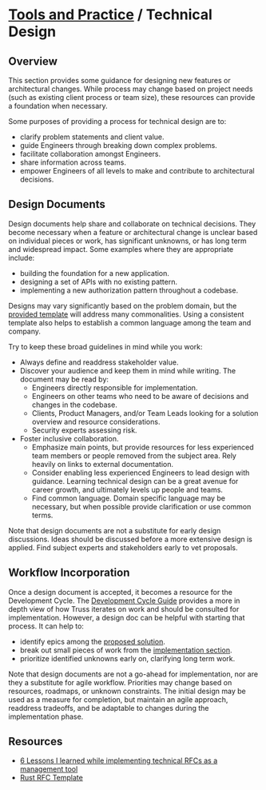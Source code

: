 # [Tools and Practice](../README.md) / Technical Design

## Overview

This section provides some guidance
for designing new features or architectural changes.
While process may change based on project needs
(such as existing client process or team size),
these resources can provide a foundation when necessary.

Some purposes of providing a process for technical design are to:

- clarify problem statements and client value.
- guide Engineers through breaking down complex problems.
- facilitate collaboration amongst Engineers.
- share information across teams.
- empower Engineers of all levels to make and contribute to architectural decisions.

## Design Documents

Design documents help share and collaborate on technical decisions.
They become necessary when a feature or architectural change
is unclear based on individual pieces or work,
has significant unknowns,
or has long term and widespread impact.
Some examples where they are appropriate include:

- building the foundation for a new application.
- designing a set of APIs with no existing pattern.
- implementing a new authorization pattern throughout a codebase.

Designs may vary significantly based on the problem domain,
but the [provided template](./design-document-template.md)
will address many commonalities.
Using a consistent template also helps to establish a common language among the team and company.

Try to keep these broad guidelines in mind while you work:

- Always define and readdress stakeholder value.
- Discover your audience and keep them in mind while writing.
  The document may be read by:
  - Engineers directly responsible for implementation.
  - Engineers on other teams who need to be aware of decisions and changes in the codebase.
  - Clients, Product Managers, and/or Team Leads looking for a solution overview and resource considerations.
  - Security experts assessing risk.
- Foster inclusive collaboration.
  - Emphasize main points,
    but provide resources for less experienced team members
    or people removed from the subject area.
    Rely heavily on links to external documentation.
  - Consider enabling less experienced Engineers to lead design with guidance.
    Learning technical design can be a great avenue for career growth,
    and ultimately levels up people and teams.
  - Find common language.
    Domain specific language may be necessary,
    but when possible provide clarification
    or use common terms.

Note that design documents are not a substitute for early design discussions.
Ideas should be discussed before a more extensive design is applied.
Find subject experts and stakeholders early to vet proposals.

## Workflow Incorporation

Once a design document is accepted,
it becomes a resource for the Development Cycle.
The [Development Cycle Guide](../../cycle/README.md)
provides a more in depth view of how Truss iterates on work
and should be consulted for implementation.
However, a design doc can be helpful with starting that process.
It can help to:

- identify epics among the [proposed solution](./design-document-template.md#proposed-solution).
- break out small pieces of work from the [implementation section](./design-document-template.md#implementation).
- prioritize identified unknowns early on, clarifying long term work.

Note that design documents are not a go-ahead for implementation,
nor are they a substitute for agile workflow.
Priorities may change based on resources, roadmaps, or unknown constraints.
The initial design may be used as a measure for completion,
but maintain an agile approach,
readdress tradeoffs,
and be adaptable to changes during the implementation phase.

## Resources

- [6 Lessons I learned while implementing technical RFCs as a management tool](https://buriti.ca/6-lessons-i-learned-while-implementing-technical-rfcs-as-a-management-tool-34687dbf46cb)
- [Rust RFC Template](https://github.com/rust-lang/rfcs/blob/master/0000-template.md)
